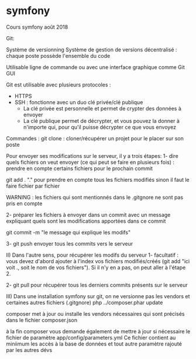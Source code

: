 # symfony
Cours symfony août 2018

Git:

Système de versionning
Système de gestion de versions décentralisé : chaque poste
possède l'ensemble du code

Utilisable ligne de commande ou avec une interface graphique
comme Git GUI

Git est utilisable avec plusieurs protocoles :
- HTTPS
- SSH : fonctionne avec un duo clé privée/clé publique
    * La clé privée est personnelle et permet
    de crypter des données à envoyer
    * La clé publique permet de décrypter, et vous pouvez la donner
    à n'importe qui, pour qu'il puisse décrypter ce que vous
    envoyez

Commandes :
git clone : cloner/récupérer un projet pour le placer sur son poste

Pour envoyer ses modifications sur le serveur, il y a trois étapes:
1- dire quels fichiers on veut envoyer
(ce qui peut se faire en plusieurs fois)  :
prendre en compte certains fichiers pour le prochain commit

git add .
"." pour prendre en compte tous les fichiers modifiés
sinon il faut le faire fichier par fichier

WARNING : les fichiers qui sont mentionnés dans le
.gitgnore ne sont pas pris en compte


2- préparer les fichiers à envoyer dans un commit
avec un message expliquant quels sont les modifications
apportées dans ce commit

git commit -m "le message qui explique les modifs"

3- git push
envoyer tous les commits vers le serveur

II) Dans l'autre sens, pour récupérer les modifs du serveur
1- facultatif : vous devez d'abord ajouter à l'index
vos fichiers modifiés/créés
(git add "ici voit ., soit le nom de vos fichiers").
Si il n'y en a pas, on peut aller à l'étape 2.

2- git pull
pour récupérer tous les derniers commits présents sur le serveur

III)
Dans une installation symfony sur git, on ne versionne pas les vendors
et certaines autres fichiers (.gitgnore)
php ../composer.phar update

composer met à jour ou installe les vendors nécessaires
qui sont précisés dans le fichier composer.json

à la fin composer vous demande également de mettre à jour si nécessaire
le fichier de paramètre app/config/parameters.yml
Ce fichier contient au miniimum les accès à la base de données
et tout autre paramètre rajouté par les autres dévs

